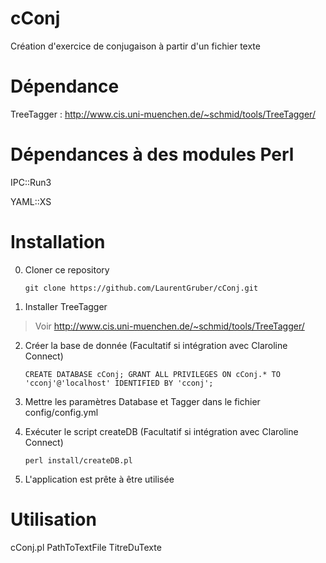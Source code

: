 cConj
=====

Création d'exercice de conjugaison à partir d'un fichier texte

Dépendance
==========

TreeTagger : http://www.cis.uni-muenchen.de/~schmid/tools/TreeTagger/

Dépendances à des modules Perl
=============================

IPC::Run3

YAML::XS

Installation
============

0. Cloner ce repository

    `git clone https://github.com/LaurentGruber/cConj.git`

1. Installer TreeTagger

> Voir http://www.cis.uni-muenchen.de/~schmid/tools/TreeTagger/

2. Créer la base de donnée (Facultatif si intégration avec Claroline Connect)

    `CREATE DATABASE cConj;
    GRANT ALL PRIVILEGES ON cConj.* TO 'cconj'@'localhost' IDENTIFIED BY 'cconj';`

3. Mettre les paramètres Database et Tagger dans le fichier config/config.yml

4. Exécuter le script createDB (Facultatif si intégration avec Claroline Connect)

    `perl install/createDB.pl`

5. L'application est prête à être utilisée

Utilisation
===========

cConj.pl PathToTextFile TitreDuTexte
